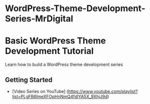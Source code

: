 # WordPress-Theme-Development-Series-MrDigital


# Basic WordPress Theme Development Tutorial

Learn how to build a WordPress theme development series

## Getting Started
* [Video Series on YouTube]
(https://www.youtube.com/playlist?list=PLgFB6lmeXFOpHnNmQ4fdIYA5X_9XhjJ9d)
